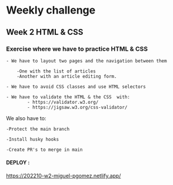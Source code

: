 # Weekly challenge

## Week 2 HTML & CSS

### Exercise where we have to practice HTML & CSS
    - We have to layout two pages and the navigation between them

        -One with the list of articles
        -Another with an article editing form.

    - We have to avoid CSS classes and use HTML selectors
    
    - We have to validate the HTML & the CSS  with:
            - https://validator.w3.org/
            - https://jigsaw.w3.org/css-validator/

We also have to:

    -Protect the main branch

    -Install husky hooks

    -Create PR's to merge in main

#### DEPLOY : 

https://202210-w2-miguel-pgomez.netlify.app/
